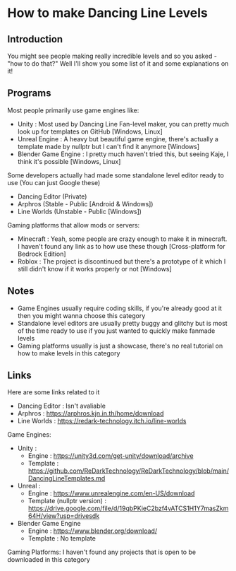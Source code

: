 # How to make Dancing Line Levels
## Introduction
You might see people making really incredible levels and so you asked - "how to do that?"
Well I'll show you some list of it and some explanations on it!

## Programs
Most people primarily use game engines like:
- Unity : Most used by Dancing Line Fan-level maker, you can pretty much look up for templates on GitHub [Windows, Linux]
- Unreal Engine : A heavy but beautiful game engine, there's actually a template made by nullptr but I can't find it anymore [Windows]
- Blender Game Engine : I pretty much haven't tried this, but seeing Kaje, I think it's possible [Windows, Linux]

Some developers actually had made some standalone level editor ready to use (You can just Google these)
- Dancing Editor (Private)
- Arphros (Stable - Public [Android & Windows])
- Line Worlds (Unstable - Public [Windows])

Gaming platforms that allow mods or servers:
- Minecraft : Yeah, some people are crazy enough to make it in minecraft. I haven't found any link as to how use these though [Cross-platform for Bedrock Edition]
- Roblox : The project is discontinued but there's a prototype of it which I still didn't know if it works properly or not [Windows]

## Notes
- Game Engines usually require coding skills, if you're already good at it then you might wanna choose this category
- Standalone level editors are usually pretty buggy and glitchy but is most of the time ready to use if you just wanted to quickly make fanmade levels
- Gaming platforms usually is just a showcase, there's no real tutorial on how to make levels in this category

## Links
Here are some links related to it
- Dancing Editor : Isn't avaliable
- Arphros : https://arphros.kjn.in.th/home/download
- Line Worlds : https://redark-technology.itch.io/line-worlds

Game Engines:
- Unity :
  - Engine : https://unity3d.com/get-unity/download/archive
  - Template : https://github.com/ReDarkTechnology/ReDarkTechnology/blob/main/DancingLineTemplates.md
- Unreal :
  - Engine : https://www.unrealengine.com/en-US/download
  - Template (nullptr version) : https://drive.google.com/file/d/19qbPKieC2bzf4vATCS1H1Y7masZkm64H/view?usp=drivesdk
- Blender Game Engine
  - Engine : https://www.blender.org/download/
  - Template : No template

Gaming Platforms: I haven't found any projects that is open to be downloaded in this category
